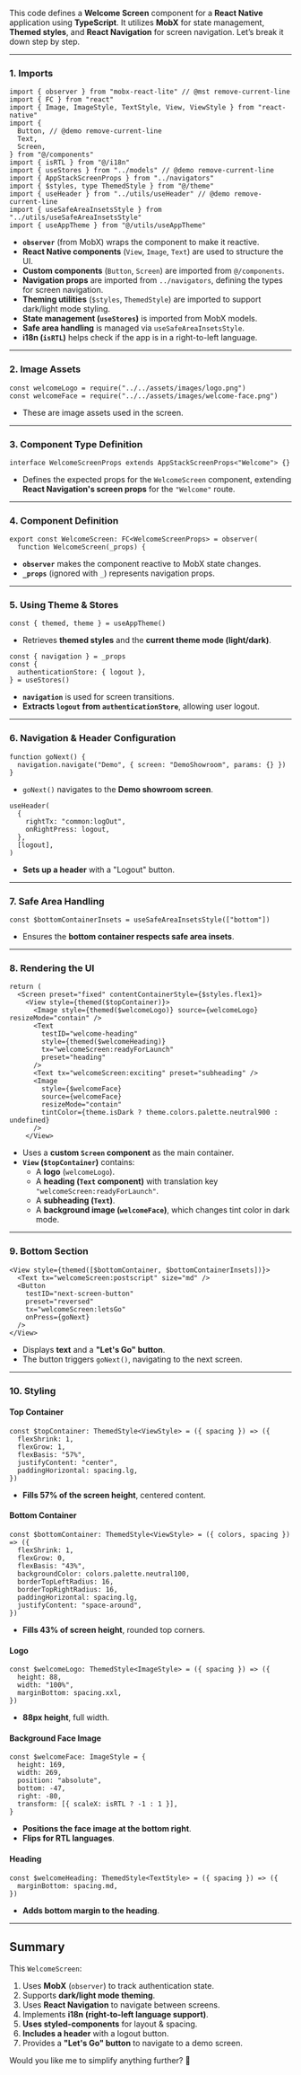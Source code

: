 This code defines a **Welcome Screen** component for a **React Native** application using **TypeScript**. It utilizes **MobX** for state management, **Themed styles**, and **React Navigation** for screen navigation. Let’s break it down step by step.

---

### 1. **Imports**  

```tsx
import { observer } from "mobx-react-lite" // @mst remove-current-line
import { FC } from "react"
import { Image, ImageStyle, TextStyle, View, ViewStyle } from "react-native"
import {
  Button, // @demo remove-current-line
  Text,
  Screen,
} from "@/components"
import { isRTL } from "@/i18n"
import { useStores } from "../models" // @demo remove-current-line
import { AppStackScreenProps } from "../navigators"
import { $styles, type ThemedStyle } from "@/theme"
import { useHeader } from "../utils/useHeader" // @demo remove-current-line
import { useSafeAreaInsetsStyle } from "../utils/useSafeAreaInsetsStyle"
import { useAppTheme } from "@/utils/useAppTheme"
```

- **`observer`** (from MobX) wraps the component to make it reactive.
- **React Native components** (`View`, `Image`, `Text`) are used to structure the UI.
- **Custom components** (`Button`, `Screen`) are imported from `@/components`.
- **Navigation props** are imported from `../navigators`, defining the types for screen navigation.
- **Theming utilities** (`$styles`, `ThemedStyle`) are imported to support dark/light mode styling.
- **State management (`useStores`)** is imported from MobX models.
- **Safe area handling** is managed via `useSafeAreaInsetsStyle`.
- **i18n (`isRTL`)** helps check if the app is in a right-to-left language.

---

### 2. **Image Assets**
```tsx
const welcomeLogo = require("../../assets/images/logo.png")
const welcomeFace = require("../../assets/images/welcome-face.png")
```
- These are image assets used in the screen.

---

### 3. **Component Type Definition**
```tsx
interface WelcomeScreenProps extends AppStackScreenProps<"Welcome"> {}
```
- Defines the expected props for the `WelcomeScreen` component, extending **React Navigation's screen props** for the `"Welcome"` route.

---

### 4. **Component Definition**
```tsx
export const WelcomeScreen: FC<WelcomeScreenProps> = observer(
  function WelcomeScreen(_props) {
```
- **`observer`** makes the component reactive to MobX state changes.
- **`_props`** (ignored with `_`) represents navigation props.

---

### 5. **Using Theme & Stores**
```tsx
const { themed, theme } = useAppTheme()
```
- Retrieves **themed styles** and the **current theme mode (light/dark)**.

```tsx
const { navigation } = _props
const {
  authenticationStore: { logout },
} = useStores()
```
- **`navigation`** is used for screen transitions.
- **Extracts `logout` from `authenticationStore`**, allowing user logout.

---

### 6. **Navigation & Header Configuration**
```tsx
function goNext() {
  navigation.navigate("Demo", { screen: "DemoShowroom", params: {} })
}
```
- `goNext()` navigates to the **Demo showroom screen**.

```tsx
useHeader(
  {
    rightTx: "common:logOut",
    onRightPress: logout,
  },
  [logout],
)
```
- **Sets up a header** with a "Logout" button.

---

### 7. **Safe Area Handling**
```tsx
const $bottomContainerInsets = useSafeAreaInsetsStyle(["bottom"])
```
- Ensures the **bottom container respects safe area insets**.

---

### 8. **Rendering the UI**
```tsx
return (
  <Screen preset="fixed" contentContainerStyle={$styles.flex1}>
    <View style={themed($topContainer)}>
      <Image style={themed($welcomeLogo)} source={welcomeLogo} resizeMode="contain" />
      <Text
        testID="welcome-heading"
        style={themed($welcomeHeading)}
        tx="welcomeScreen:readyForLaunch"
        preset="heading"
      />
      <Text tx="welcomeScreen:exciting" preset="subheading" />
      <Image
        style={$welcomeFace}
        source={welcomeFace}
        resizeMode="contain"
        tintColor={theme.isDark ? theme.colors.palette.neutral900 : undefined}
      />
    </View>
```
- Uses a **custom `Screen` component** as the main container.
- **`View` (`$topContainer`)** contains:
  - A **logo** (`welcomeLogo`).
  - A **heading (`Text` component)** with translation key `"welcomeScreen:readyForLaunch"`.
  - A **subheading (`Text`)**.
  - A **background image (`welcomeFace`)**, which changes tint color in dark mode.

---

### 9. **Bottom Section**
```tsx
<View style={themed([$bottomContainer, $bottomContainerInsets])}>
  <Text tx="welcomeScreen:postscript" size="md" />
  <Button
    testID="next-screen-button"
    preset="reversed"
    tx="welcomeScreen:letsGo"
    onPress={goNext}
  />
</View>
```
- Displays **text** and a **"Let's Go" button**.
- The button triggers `goNext()`, navigating to the next screen.

---

### 10. **Styling**
#### Top Container
```tsx
const $topContainer: ThemedStyle<ViewStyle> = ({ spacing }) => ({
  flexShrink: 1,
  flexGrow: 1,
  flexBasis: "57%",
  justifyContent: "center",
  paddingHorizontal: spacing.lg,
})
```
- **Fills 57% of the screen height**, centered content.

#### Bottom Container
```tsx
const $bottomContainer: ThemedStyle<ViewStyle> = ({ colors, spacing }) => ({
  flexShrink: 1,
  flexGrow: 0,
  flexBasis: "43%",
  backgroundColor: colors.palette.neutral100,
  borderTopLeftRadius: 16,
  borderTopRightRadius: 16,
  paddingHorizontal: spacing.lg,
  justifyContent: "space-around",
})
```
- **Fills 43% of screen height**, rounded top corners.

#### Logo
```tsx
const $welcomeLogo: ThemedStyle<ImageStyle> = ({ spacing }) => ({
  height: 88,
  width: "100%",
  marginBottom: spacing.xxl,
})
```
- **88px height**, full width.

#### Background Face Image
```tsx
const $welcomeFace: ImageStyle = {
  height: 169,
  width: 269,
  position: "absolute",
  bottom: -47,
  right: -80,
  transform: [{ scaleX: isRTL ? -1 : 1 }],
}
```
- **Positions the face image at the bottom right**.
- **Flips for RTL languages**.

#### Heading
```tsx
const $welcomeHeading: ThemedStyle<TextStyle> = ({ spacing }) => ({
  marginBottom: spacing.md,
})
```
- **Adds bottom margin to the heading**.

---

## **Summary**
This `WelcomeScreen`:
1. Uses **MobX** (`observer`) to track authentication state.
2. Supports **dark/light mode theming**.
3. Uses **React Navigation** to navigate between screens.
4. Implements **i18n (right-to-left language support)**.
5. **Uses styled-components** for layout & spacing.
6. **Includes a header** with a logout button.
7. Provides a **"Let's Go" button** to navigate to a demo screen.

Would you like me to simplify anything further? 🚀
